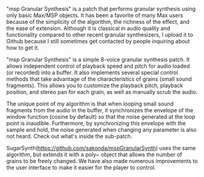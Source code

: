 "msp Granular Synthesis" is a patch that performs granular synthesis using only basic Max/MSP objects. It has been a favorite of many Max users because of the simplicity of the algorithm, the richness of the effect, and the ease of extension. Although it is classical in audio quality and functionality compared to other recent granular synthesizers, I upload it to Github because I still sometimes get contacted by people inquiring about how to get it.

"msp Granular Synthesis" is a simple 8-voice granular synthesis patch. It allows independent control of playback speed and pitch for audio loaded (or recorded) into a buffer. It also implements several special control methods that take advantage of the characteristics of grains (small sound fragments). This allows you to customize the playback pitch, playback position, and stereo pan for each grain, as well as manually scrub the audio.

The unique point of my algorithm is that when looping small sound fragments from the audio in the buffer, it synchronizes the envelope of the window function (cosine by default) so that the noise generated at the loop point is inaudible. Furthermore, by synchronizing this envelope with the sample and hold, the noise generated when changing any parameter is also not heard. Check out what's inside the sub-patch.

SugarSynth(https://github.com/sakonda/mspGranularSynth) uses the same algorithm, but extends it with a poly~ object that allows the number of grains to be freely changed. We have also made numerous improvements to the user interface to make it easier for the player to control.
